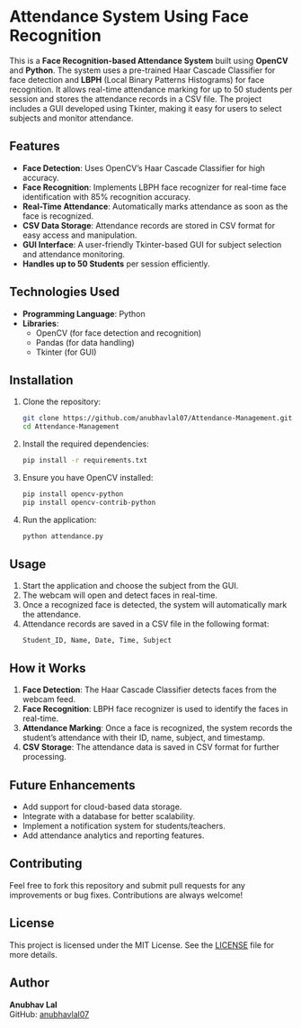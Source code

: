 
# Attendance System Using Face Recognition

This is a **Face Recognition-based Attendance System** built using **OpenCV** and **Python**. The system uses a pre-trained Haar Cascade Classifier for face detection and **LBPH** (Local Binary Patterns Histograms) for face recognition. It allows real-time attendance marking for up to 50 students per session and stores the attendance records in a CSV file. The project includes a GUI developed using Tkinter, making it easy for users to select subjects and monitor attendance.

## Features

- **Face Detection**: Uses OpenCV’s Haar Cascade Classifier for high accuracy.
- **Face Recognition**: Implements LBPH face recognizer for real-time face identification with 85% recognition accuracy.
- **Real-Time Attendance**: Automatically marks attendance as soon as the face is recognized.
- **CSV Data Storage**: Attendance records are stored in CSV format for easy access and manipulation.
- **GUI Interface**: A user-friendly Tkinter-based GUI for subject selection and attendance monitoring.
- **Handles up to 50 Students** per session efficiently.

## Technologies Used

- **Programming Language**: Python
- **Libraries**: 
  - OpenCV (for face detection and recognition)
  - Pandas (for data handling)
  - Tkinter (for GUI)
  
## Installation

1. Clone the repository:
   ```bash
   git clone https://github.com/anubhavlal07/Attendance-Management.git
   cd Attendance-Management
   ```

2. Install the required dependencies:
   ```bash
   pip install -r requirements.txt
   ```

3. Ensure you have OpenCV installed:
   ```bash
   pip install opencv-python
   pip install opencv-contrib-python
   ```

4. Run the application:
   ```bash
   python attendance.py
   ```

## Usage

1. Start the application and choose the subject from the GUI.
2. The webcam will open and detect faces in real-time.
3. Once a recognized face is detected, the system will automatically mark the attendance.
4. Attendance records are saved in a CSV file in the following format:
   ```csv
   Student_ID, Name, Date, Time, Subject
   ```


## How it Works

1. **Face Detection**: The Haar Cascade Classifier detects faces from the webcam feed.
2. **Face Recognition**: LBPH face recognizer is used to identify the faces in real-time.
3. **Attendance Marking**: Once a face is recognized, the system records the student’s attendance with their ID, name, subject, and timestamp.
4. **CSV Storage**: The attendance data is saved in CSV format for further processing.

## Future Enhancements

- Add support for cloud-based data storage.
- Integrate with a database for better scalability.
- Implement a notification system for students/teachers.
- Add attendance analytics and reporting features.

## Contributing

Feel free to fork this repository and submit pull requests for any improvements or bug fixes. Contributions are always welcome!

## License

This project is licensed under the MIT License. See the [LICENSE](LICENSE) file for more details.

## Author

**Anubhav Lal**  
GitHub: [anubhavlal07](https://github.com/anubhavlal07)
